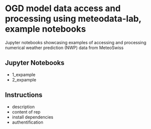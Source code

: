 # OGD model data access and processing using meteodata-lab, example notebooks
Jupyter notebooks showcasing examples of accessing and processing numerical weather prediction (NWP) data from MeteoSwiss

## Jupyter Notebooks

- 1_expample
- 2_expample

## Instructions

- description
- content of rep
- install dependencies
- authentification
